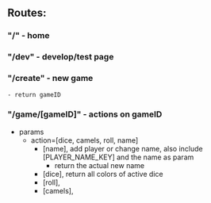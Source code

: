 




## Routes:

### "/" - home

### "/dev" - develop/test page

### "/create" - new game
	- return gameID

### "/game/[gameID]" - actions on gameID
- params
	- action=[dice, camels, roll, name]
		- [name], add player or change name, also include [PLAYER_NAME_KEY] and the name as param
			- return the actual new name
		- [dice], return all colors of active dice
		- [roll], 
		- [camels], 


